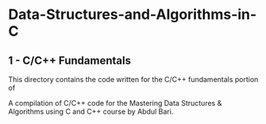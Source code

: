 # Data-Structures-and-Algorithms-in-C

## 1 - C/C++ Fundamentals
This directory contains the code written for the C/C++ fundamentals portion of 

A compilation of C/C++ code for the Mastering Data Structures & Algorithms using C and C++ course by Abdul Bari.
